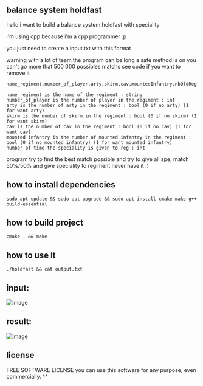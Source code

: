 ## balance system holdfast

hello i want to build a balance system holdfast with speciality

i'm using cpp because i'm a cpp programmer :p

you just need to create a input.txt with this format

warning with a lot of team the program can be long a safe method is on you can't go more that 500 000 possibles matchs see code if you want to remove it

```
name_regiment,number_of_player,arty,skirm,cav,mountedInfantry,nbOldReg
```

```
name_regiment is the name of the regiment : string
number_of_player is the number of player in the regiment : int
arty is the number of arty in the regiment : bool (0 if no arty) (1 for want arty)
skirm is the number of skirm in the regiment : bool (0 if no skirm) (1 for want skirm)
cav is the number of cav in the regiment : bool (0 if no cav) (1 for want cav)
mounted infantry is the number of mounted infantry in the regiment : bool (0 if no mounted infantry) (1 for want mounted infantry)
number of time the speciality is given to reg : int
```

program try to find the best match possible and try to give all spe, match 50%/50% and give speciality to regiment never have it :)

## how to install dependencies
`sudo apt update && sudo apt upgrade && sudo apt install cmake make g++ build-essential`

## how to build project
`cmake . && make`

## how to use it
```
./holdfast && cat output.txt
```

## input:
![image](https://user-images.githubusercontent.com/91668112/230715860-6265c2d0-b6c8-4f1e-bb7b-a79885abb158.png)


## result:
![image](https://user-images.githubusercontent.com/91668112/230715848-8ce84817-5b44-4d0c-a8e8-7a1c6bab483d.png)


## license
FREE SOFTWARE LICENSE
you can use this software for any purpose, even commercially. ^^
